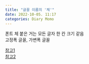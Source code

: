 ```yaml
---
title: "글꼴 이름의 '체'"
date: 2022-10-05. 11:17
categories: Diary Momo
---
```


폰트 체 붙은 거는 모든 글자 한 칸 크기 같음  
고정폭 글꼴, 가변폭 글꼴

[참고1](https://en.wikipedia.org/wiki/Typeface#Proportion)  
[참고2](https://en.wikipedia.org/wiki/Monospaced_font)
